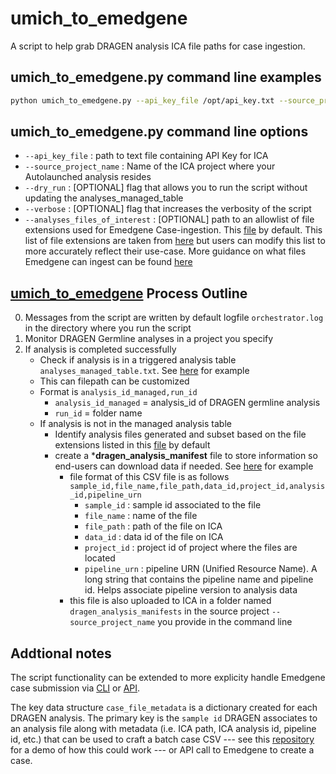 # umich_to_emedgene

A script to help grab DRAGEN analysis ICA file paths for case ingestion.


## umich_to_emedgene.py command line examples

```bash
python umich_to_emedgene.py --api_key_file /opt/api_key.txt --source_project_name ken_debug 
```

## umich_to_emedgene.py command line options

- ```--api_key_file``` : path to text file containing API Key for ICA
- ```--source_project_name``` : Name of the ICA project where your Autolaunched analysis resides
- ```--dry_run``` : [OPTIONAL] flag that allows you to run the script without updating the analyses_managed_table
- ```--verbose``` : [OPTIONAL] flag that increases the verbosity of the script
- ```--analyses_files_of_interest``` : [OPTIONAL] path to an allowlist of file extensions used for Emedgene Case-ingestion. This [file](https://github.com/keng404/umich_orchestrator/blob/main/analyses_files_of_interest.txt) by default. This list of file extensions are taken from [here](https://help.emg.illumina.com/release-notes/workbench-and-pipeline-updates/new_in_emedgene_36_-october_8th_2024) but users can modify this list to more accurately reflect their use-case. More guidance on what files Emedgene can ingest can be found [here](https://help.emg.illumina.com/emedgene-analyze-manual/creating_multiple_cases/csv_format_requirements#required-bssh-file-path-format)

## [umich_to_emedgene](https://github.com/keng404/umich_orchestrator/blob/main/umich_to_emedgene.py) Process Outline

0) Messages from the script are written by default logfile ```orchestrator.log``` in the directory where you run the script
1) Monitor DRAGEN Germline analyses in a project you specify
2) If analysis is completed successfully
	- Check if analysis is in a triggered analysis table ```analyses_managed_table.txt```. See [here](https://github.com/keng404/umich_orchestrator/blob/main/analyses_managed_table.txt) for example
	- This can filepath can be customized
	- Format is ```analysis_id_managed,run_id```
		- ```analysis_id_managed``` = analysis_id of DRAGEN germline analysis
		- ```run_id``` = folder name 		
	- If analysis is not in the managed analysis table
		- Identify analysis files generated and subset based on the file extensions listed in this [file](https://github.com/keng404/umich_orchestrator/blob/main/analyses_files_of_interest.txt) by default
     	- create a ***dragen_analysis_manifest** file to store information so end-users can download data if needed. See [here](https://github.com/keng404/umich_orchestrator/blob/main/20250707_103905-c4c751ad-3846-4d9c-8611-3483cfd3f0ed.dragen_analysis_manifest.csv) for example 
			- file format of this CSV file is as follows ```sample_id,file_name,file_path,data_id,project_id,analysis_id,pipeline_urn```
				- ```sample_id``` : sample id associated to the file
				- ```file_name``` : name of the  file
				- ```file_path``` : path of the  file on ICA
				- ```data_id``` : data id of the  file on ICA
				- ```project_id``` : project id of  project where the files  are located
				- ```pipeline_urn``` : pipeline URN (Unified Resource Name). A long string that contains the pipeline name and pipeline id. Helps associate pipeline version to analysis data 
			- this file is also uploaded to ICA in a folder named ```dragen_analysis_manifests``` in the source project ```--source_project_name``` you provide in the command line


## Addtional notes

The script functionality can be extended to more explicity handle Emedgene case submission via [CLI](https://help.emg.illumina.com/emedgene-analyze-manual/creating_multiple_cases/batch-case-upload-via-cli) or [API](https://help.emg.illumina.com/integrations/api-beginner-guide#api-reference).

The key data structure ```case_file_metadata``` is a dictionary created for each DRAGEN analysis. The primary key is the ```sample id``` DRAGEN associates to an analysis file along with metadata (i.e. ICA path, ICA analysis id, pipeline id, etc.) that can be used to craft a batch case CSV --- see this [repository](https://github.com/keng404/emg_case_creation) for a demo of how this could work --- or API call to Emedgene to create a case.
